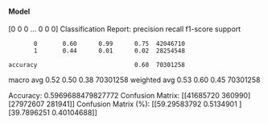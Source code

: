 #### Model
[0 0 0 ... 0 0 0]
Classification Report:
              precision    recall  f1-score   support

           0       0.60      0.99      0.75  42046710
           1       0.44      0.01      0.02  28254548

    accuracy                           0.60  70301258
   macro avg       0.52      0.50      0.38  70301258
weighted avg       0.53      0.60      0.45  70301258

Accuracy: 0.5969688479827772
Confusion Matrix:
[[41685720   360990]
 [27972607   281941]]
Confusion Matrix (%):
[[59.29583792  0.5134901 ]
 [39.7896251   0.40104688]]
